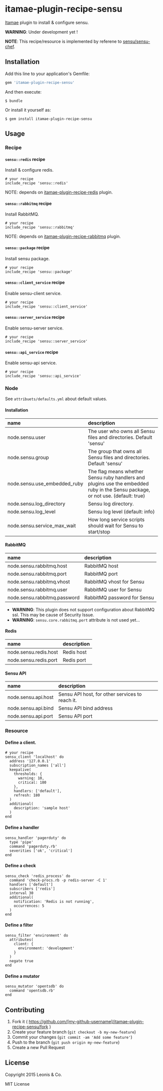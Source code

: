 # itamae-plugin-recipe-sensu

[Itamae](https://github.com/itamae-kitchen/itamae) plugin to install & configure sensu.

**WARNING**: Under development yet !

**NOTE**: This recipe/resource is implemented by referene to [sensu/sensu-chef](https://github.com/sensu/sensu-chef).

## Installation

Add this line to your application's Gemfile:

```ruby
gem 'itamae-plugin-recipe-sensu'
```

And then execute:

    $ bundle

Or install it yourself as:

    $ gem install itamae-plugin-recipe-sensu

## Usage

### Recipe

#### `sensu::redis` recipe

Install & configure redis.

```
# your recipe
include_recipe 'sensu::redis'
```

NOTE: depends on [itamae-plugin-recipe-redis](https://github.com/leonis/itamae-plugin-recipe-redis) plugin.

#### `sensu::rabbitmq` recipe

Install RabbitMQ.

```
# your recipe
include_recipe 'sensu::rabbitmq'
```

NOTE: depends on [itamae-plugin-recipe-rabbitmq](https://github.com/leonis/itamae-plugin-recipe-rabbitmq) plugin.

#### `sensu::package` recipe

Install sensu package.

```
# your recipe
include_recipe 'sensu::package'
```

#### `sensu::client_service` recipe

Enable sensu-client service.

```
# your recipe
include_recipe 'sensu::client_service'
```

#### `sensu::server_service` recipe

Enable sensu-server service.

```
# your recipe
include_recipe 'sensu::server_service'
```

#### `sensu::api_service` recipe

Enable sensu-api service.

```
# your recipe
include_recipe 'sensu::api_service'
```

### Node

See `attribuets/defaults.yml` about default values.

#### Installation

| name | description |
|:-----|:------------|
|node.sensu.user | The user who owns all Sensu files and directories. Default 'sensu' |
|node.sensu.group | The group that owns all Sensu files and directories. Default 'sensu' |
|node.sensu.use_embedded_ruby | The flag means whether Sensu ruby handlers and plugins use the embedded ruby in the Sensu package, or not use. (default: true) |
|node.sensu.log_directory | Sensu log directory. |
|node.sensu.log_level | Sensu log level (default: info) |
|node.sensu.service_max_wait | How long service scripts should wait for Sensu to start/stop |

#### RabbitMQ

| name | description |
|:-----|:------------|
|node.sensu.rabbitmq.host | RabbitMQ host |
|node.sensu.rabbitmq.port | RabbitMQ port |
|node.sensu.rabbitmq.vhost | RabbitMQ vhost for Sensu |
|node.sensu.rabbitmq.user | RabbitMQ user for Sensu |
|node.sensu.rabbitmq.password | RabbitMQ password for Sensu |

- **WARNING**: This plugin does not support configuration about RabbitMQ ssl. This may be cause of Security Issue.
- **WARNING**: `sensu.core.rabbitmq.port` attribute is not used yet...

#### Redis

| name | description |
|:-----|:------------|
|node.sensu.redis.host | Redis host |
|node.sensu.redis.port | Redis port |

#### Sensu API

| name | description |
|:-----|:------------|
|node.sensu.api.host | Sensu API host, for other services to reach it. |
|node.sensu.api.bind | Sensu API bind address |
|node.sensu.api.port | Sensu API port |

### Resource

#### Define a client.

```
# your recipe
sensu_client 'localhost' do
  address '127.0.0.1'
  subscription_names ['all']
  keepalive(
    thresholds: {
      warning: 10,
      critical: 180
    },
    handlers: ['default'],
    refresh: 180
  )
  additional(
    description: 'sample host'
  )
end
```

#### Define a handler

```
sensu_handler 'pagerduty' do
  type 'pipe'
  command 'pagerduty.rb'
  severities ['ok', 'critical']
end
```

#### Define a check

```
sensu_check 'redis_process' do
  command 'check-procs.rb -p redis-server -C 1'
  handlers ['default']
  subscribers ['redis']
  interval 30
  additional(
    notification: 'Redis is not running',
    occurrences: 5
  )
end
```

#### Define a filter

```
sensu_filter 'environment' do
  attributes(
    client: {
      environment: 'development'
    }
  )
  negate true
end
```

#### Define a mutator

```
sensu_mutator 'opentsdb' do
  command 'opentsdb.rb'
end
```

## Contributing

1. Fork it ( https://github.com/[my-github-username]/itamae-plugin-recipe-sensu/fork )
2. Create your feature branch (`git checkout -b my-new-feature`)
3. Commit your changes (`git commit -am 'Add some feature'`)
4. Push to the branch (`git push origin my-new-feature`)
5. Create a new Pull Request

## License

Copyright 2015 Leonis & Co.

MIT License

